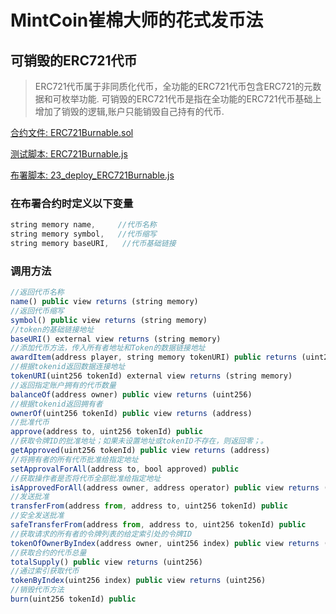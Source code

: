 # MintCoin崔棉大师的花式发币法

## 可销毁的ERC721代币
> ERC721代币属于非同质化代币，全功能的ERC721代币包含ERC721的元数据和可枚举功能.
> 可销毁的ERC721代币是指在全功能的ERC721代币基础上增加了销毁的逻辑,账户只能销毁自己持有的代币.

[合约文件: ERC721Burnable.sol](https://github.com/AhaMessageQueue/MintCoin/blob/master/contracts/ERC721/ERC721Burnable.sol)

[测试脚本: ERC721Burnable.js](https://github.com/AhaMessageQueue/MintCoin/blob/master/test/ERC721/ERC721Burnable.js)

[布署脚本: 23_deploy_ERC721Burnable.js](https://github.com/AhaMessageQueue/MintCoin/blob/master/migrations/23_deploy_ERC721Burnable.js)

### 在布署合约时定义以下变量
```javascript
string memory name,     //代币名称
string memory symbol,   //代币缩写
string memory baseURI,   //代币基础链接
```
### 调用方法
```javascript
//返回代币名称
name() public view returns (string memory)
//返回代币缩写
symbol() public view returns (string memory)
//token的基础链接地址
baseURI() external view returns (string memory) 
//添加代币方法，传入所有者地址和Token的数据链接地址
awardItem(address player, string memory tokenURI) public returns (uint256)
//根据tokenid返回数据连接地址
tokenURI(uint256 tokenId) external view returns (string memory)
//返回指定账户拥有的代币数量
balanceOf(address owner) public view returns (uint256)
//根据tokenid返回拥有者
ownerOf(uint256 tokenId) public view returns (address)
//批准代币
approve(address to, uint256 tokenId) public
//获取令牌ID的批准地址；如果未设置地址或tokenID不存在，则返回零；。
getApproved(uint256 tokenId) public view returns (address)
//将拥有者的所有代币批准给指定地址
setApprovalForAll(address to, bool approved) public
//获取操作者是否将代币全部批准给指定地址
isApprovedForAll(address owner, address operator) public view returns (bool)
//发送批准
transferFrom(address from, address to, uint256 tokenId) public
//安全发送批准
safeTransferFrom(address from, address to, uint256 tokenId) public
//获取请求的所有者的令牌列表的给定索引处的令牌ID
tokenOfOwnerByIndex(address owner, uint256 index) public view returns (uint256)
//获取合约的代币总量
totalSupply() public view returns (uint256)
//通过索引获取代币
tokenByIndex(uint256 index) public view returns (uint256)
//销毁代币方法
burn(uint256 tokenId) public 
```
